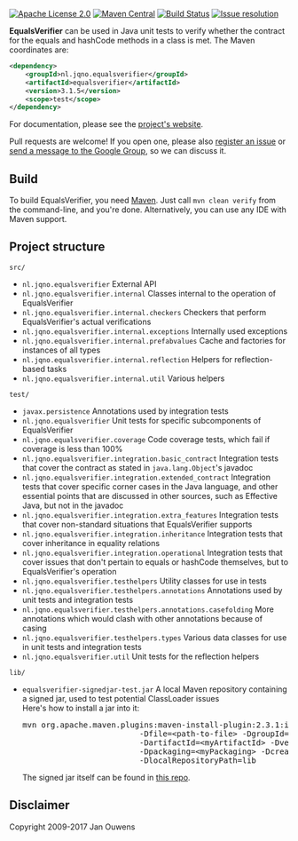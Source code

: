 [![Apache License 2.0](https://img.shields.io/:license-Apache%20License%202.0-blue.svg?style=plastic)](https://github.com/jqno/equalsverifier/blob/master/LICENSE.md)
[![Maven Central](https://img.shields.io/maven-central/v/nl.jqno.equalsverifier/equalsverifier.svg?style=plastic)](https://maven-badges.herokuapp.com/maven-central/nl.jqno.equalsverifier/equalsverifier/)
[![Build Status](https://img.shields.io/travis/jqno/equalsverifier.svg?style=plastic)](https://travis-ci.org/jqno/equalsverifier)
[![Issue resolution](http://isitmaintained.com/badge/resolution/jqno/equalsverifier.svg)](http://isitmaintained.com/project/jqno/equalsverifier "Average time to resolve an issue")

**EqualsVerifier** can be used in Java unit tests to verify whether the contract for the equals and hashCode methods in a class is met.
The Maven coordinates are:

```xml
<dependency>
    <groupId>nl.jqno.equalsverifier</groupId>
    <artifactId>equalsverifier</artifactId>
    <version>3.1.5</version>
    <scope>test</scope>
</dependency>
```

For documentation, please see the [project's website](http://www.jqno.nl/equalsverifier).

Pull requests are welcome! If you open one, please also [register an issue](https://code.google.com/p/equalsverifier/issues/list) or [send a message to the Google Group](https://groups.google.com/forum/?fromgroups#!forum/equalsverifier), so we can discuss it.


Build
---

To build EqualsVerifier, you need [Maven](http://maven.apache.org/). Just call `mvn clean verify` from the command-line, and you're done. Alternatively, you can use any IDE with Maven support.


Project structure
---

`src/`

* `nl.jqno.equalsverifier`
  External API
* `nl.jqno.equalsverifier.internal`
  Classes internal to the operation of EqualsVerifier
* `nl.jqno.equalsverifier.internal.checkers`
  Checkers that perform EqualsVerifier's actual verifications
* `nl.jqno.equalsverifier.internal.exceptions`
  Internally used exceptions
* `nl.jqno.equalsverifier.internal.prefabvalues`
  Cache and factories for instances of all types
* `nl.jqno.equalsverifier.internal.reflection`
  Helpers for reflection-based tasks
* `nl.jqno.equalsverifier.internal.util`
  Various helpers

`test/`

* `javax.persistence`
  Annotations used by integration tests
* `nl.jqno.equalsverifier`
  Unit tests for specific subcomponents of EqualsVerifier
* `nl.jqno.equalsverifier.coverage`
  Code coverage tests, which fail if coverage is less than 100%
* `nl.jqno.equalsverifier.integration.basic_contract`
  Integration tests that cover the contract as stated in `java.lang.Object`'s javadoc
* `nl.jqno.equalsverifier.integration.extended_contract`
  Integration tests that cover specific corner cases in the Java language, and other essential points that are discussed in other sources, such as Effective Java, but not in the javadoc
* `nl.jqno.equalsverifier.integration.extra_features`
  Integration tests that cover non-standard situations that EqualsVerifier supports
* `nl.jqno.equalsverifier.integration.inheritance`
  Integration tests that cover inheritance in equality relations
* `nl.jqno.equalsverifier.integration.operational`
  Integration tests that cover issues that don't pertain to equals or hashCode themselves, but to EqualsVerifier's operation
* `nl.jqno.equalsverifier.testhelpers`
  Utility classes for use in tests
* `nl.jqno.equalsverifier.testhelpers.annotations`
  Annotations used by unit tests and integration tests
* `nl.jqno.equalsverifier.testhelpers.annotations.casefolding`
  More annotations which would clash with other annotations because of casing
* `nl.jqno.equalsverifier.testhelpers.types`
   Various data classes for use in unit tests and integration tests
* `nl.jqno.equalsverifier.util`
  Unit tests for the reflection helpers

`lib/`

* `equalsverifier-signedjar-test.jar`
  A local Maven repository containing a signed jar, used to test potential ClassLoader issues
  <br/>
  Here's how to install a jar into it:<br>
  <pre>
  mvn org.apache.maven.plugins:maven-install-plugin:2.3.1:install-file \
                           -Dfile=&lt;path-to-file> -DgroupId=&lt;myGroup> \
                           -DartifactId=&lt;myArtifactId> -Dversion=&lt;myVersion> \
                           -Dpackaging=&lt;myPackaging> -DcreateChecksum=true \
                           -DlocalRepositoryPath=lib
  </pre>
  The signed jar itself can be found in [this repo](https://github.com/jqno/equalsverifier-signedjar-test).

Disclaimer
---
Copyright 2009-2017 Jan Ouwens
